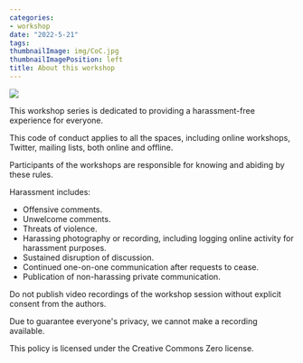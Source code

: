 ```yaml
---
categories:
- workshop
date: "2022-5-21"
tags:
thumbnailImage: img/CoC.jpg
thumbnailImagePosition: left
title: About this workshop
---
```


![](/img/CoC.jpg)



This workshop series is dedicated to providing a harassment-free experience for everyone. 

This code of conduct applies to all the spaces, including online workshops, Twitter, mailing lists, both online and offline. 

Participants of the workshops are responsible for knowing and abiding by these rules.

Harassment includes:

- Offensive comments.
- Unwelcome comments.
- Threats of violence.
- Harassing photography or recording, including logging online activity for harassment purposes.
- Sustained disruption of discussion.
- Continued one-on-one communication after requests to cease.
- Publication of non-harassing private communication.


Do not publish video recordings of the workshop session without explicit consent from the authors.

Due to guarantee everyone's privacy, we cannot make a recording available.

This policy is licensed under the Creative Commons Zero license.